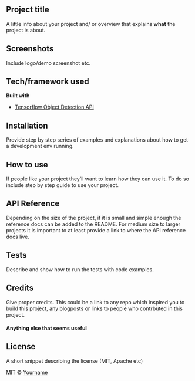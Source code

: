 ## Project title
A little info about your project and/ or overview that explains **what** the project is about.

## Screenshots
Include logo/demo screenshot etc.

## Tech/framework used
<b>Built with</b>
- [Tensorflow Object Detection API](https://electron.atom.io)


## Installation
Provide step by step series of examples and explanations about how to get a development env running.

## How to use
If people like your project they’ll want to learn how they can use it. To do so include step by step guide to use your project.

## API Reference
Depending on the size of the project, if it is small and simple enough the reference docs can be added to the README. For medium size to larger projects it is important to at least provide a link to where the API reference docs live.

## Tests
Describe and show how to run the tests with code examples.

## Credits
Give proper credits. This could be a link to any repo which inspired you to build this project, any blogposts or links to people who contrbuted in this project. 

#### Anything else that seems useful

## License
A short snippet describing the license (MIT, Apache etc)

MIT © [Yourname]()
